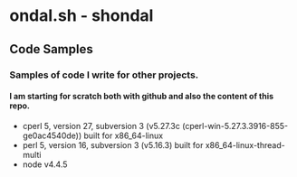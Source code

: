 # ondal.sh - shondal
## Code Samples
### Samples of code I write for other projects.
#### I am starting for scratch both with github and also the content of this repo.

+ cperl 5, version 27, subversion 3 (v5.27.3c (cperl-win-5.27.3.3916-855-ge0ac4540de)) built for x86_64-linux
+ perl 5, version 16, subversion 3 (v5.16.3) built for x86_64-linux-thread-multi
+ node v4.4.5
